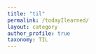 ```yaml
---
title: "til"
permalink: /todayIlearned/
layout: category
author_profile: true
taxonomy: TIL
---
```

